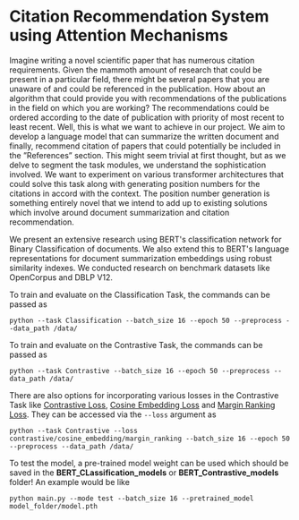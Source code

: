 # Citation Recommendation System using Attention Mechanisms

Imagine writing a novel scientific paper that has numerous citation requirements. Given the mammoth amount of research that could be present in a particular field, there might be several papers that you are unaware of and could be referenced in the publication. How about an algorithm that could provide you with recommendations of the publications in the field on which you are working? The recommendations could be ordered according to the date of publication with priority of most recent to least recent. Well, this is what we want to achieve in our project. We aim to develop a language model that can summarize the written document and finally, recommend citation of papers that could potentially be included in the ”References” section. This might seem trivial at first thought, but as we delve to segment the task modules, we understand the sophistication involved. We want to experiment on various transformer architectures that could solve this task along with generating position numbers for the citations in accord with the context. The position number generation is something entirely novel that we intend to add up to existing solutions which involve around document summarization and citation recommendation.

We present an extensive research using BERT's classification network for Binary Classification of documents. We also extend this to BERT's language representations for document summarization embeddings using robust similarity indexes. We conducted research on benchmark datasets like OpenCorpus and DBLP V12. 

To train and evaluate on the Classification Task, the commands can be passed as 

```
python --task Classification --batch_size 16 --epoch 50 --preprocess --data_path /data/

```

To train and evaluate on the Contrastive Task, the commands can be passed as 

```
python --task Contrastive --batch_size 16 --epoch 50 --preprocess --data_path /data/

```

There are also options for incorporating various losses in the Contrastive Task like [Contrastive Loss](https://towardsdatascience.com/contrastive-loss-explaned-159f2d4a87ec), [Cosine Embedding Loss](https://pytorch.org/docs/stable/generated/torch.nn.CosineEmbeddingLoss.html) and [Margin Ranking Loss](https://pytorch.org/docs/stable/generated/torch.nn.MarginRankingLoss.html). They can be accessed via the ```--loss``` argument as

```
python --task Contrastive --loss contrastive/cosine_embedding/margin_ranking --batch_size 16 --epoch 50 --preprocess --data_path /data/

```
To test the model, a pre-trained model weight can be used which should be saved in the **BERT_CLassification_models** or **BERT_Contrastive_models** folder! An example would be like 

```
python main.py --mode test --batch_size 16 --pretrained_model model_folder/model.pth 

```





